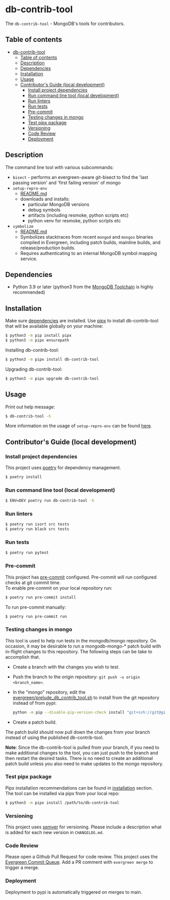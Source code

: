 # db-contrib-tool

The `db-contrib-tool` - MongoDB's tools for contributors.

## Table of contents

- [db-contrib-tool](#db-contrib-tool)
  - [Table of contents](#table-of-contents)
  - [Description](#description)
  - [Dependencies](#dependencies)
  - [Installation](#installation)
  - [Usage](#usage)
  - [Contributor's Guide (local development)](#contributors-guide-local-development)
    - [Install project dependencies](#install-project-dependencies)
    - [Run command line tool (local development)](#run-command-line-tool-local-development)
    - [Run linters](#run-linters)
    - [Run tests](#run-tests)
    - [Pre-commit](#pre-commit)
    - [Testing changes in mongo](#testing-changes-in-mongo)
    - [Test pipx package](#test-pipx-package)
    - [Versioning](#versioning)
    - [Code Review](#code-review)
    - [Deployment](#deployment)

## Description

The command line tool with various subcommands:
- `bisect` - performs an evergreen-aware git-bisect to find the 'last passing version' and 'first failing version' of mongo
- `setup-repro-env`
  - [README.md](https://github.com/10gen/db-contrib-tool/blob/main/src/db_contrib_tool/setup_repro_env/README.md)
  - downloads and installs:
    - particular MongoDB versions
    - debug symbols
    - artifacts (including resmoke, python scripts etc)
    - python venv for resmoke, python scripts etc
- `symbolize`
  - [README.md](https://github.com/10gen/db-contrib-tool/blob/main/src/db_contrib_tool/symbolizer/README.md)
  - Symbolizes stacktraces from recent `mongod` and `mongos` binaries compiled in Evergreen, including patch builds, mainline builds, and release/production builds.
  - Requires authenticating to an internal MongoDB symbol mapping service.

## Dependencies

- Python 3.9 or later (python3 from the [MongoDB Toolchain](https://github.com/10gen/toolchain-builder/blob/master/INSTALL.md) is highly recommended)

## Installation

Make sure [dependencies](#dependencies) are installed.
Use [pipx](https://pypa.github.io/pipx/) to install db-contrib-tool that will be available globally on your machine:
```bash
$ python3 -m pip install pipx
$ python3 -m pipx ensurepath
```

Installing db-contrib-tool:
```bash
$ python3 -m pipx install db-contrib-tool
```

Upgrading db-contrib-tool:
```bash
$ python3 -m pipx upgrade db-contrib-tool
```

## Usage

Print out help message:
```bash
$ db-contrib-tool -h
```
More information on the usage of `setup-repro-env` can be found [here](https://github.com/10gen/db-contrib-tool/blob/main/src/db_contrib_tool/setup_repro_env/README.md).

## Contributor's Guide (local development)

### Install project dependencies

This project uses [poetry](https://python-poetry.org/) for dependency management.
```bash
$ poetry install
```

### Run command line tool (local development)

```bash
$ ENV=DEV poetry run db-contrib-tool -h
```

### Run linters

```bash
$ poetry run isort src tests
$ poetry run black src tests
```

### Run tests

```bash
$ poetry run pytest
```

### Pre-commit

This project has [pre-commit](https://pre-commit.com/) configured. Pre-commit will run
configured checks at git commit time.<br>
To enable pre-commit on your local repository run:
```bash
$ poetry run pre-commit install
```

To run pre-commit manually:
```bash
$ poetry run pre-commit run
```

### Testing changes in mongo

This tool is used to help run tests in the mongodb/mongo repository. On occasion, it may be
desirable to run a mongodb-mongo-* patch build with in-flight changes to this repository. The
following steps can be take to accomplish that.

- Create a branch with the changes you wish to test.
- Push the branch to the origin repository: `git push -u origin <branch_name>`.
- In the "mongo" repository, edit the [evergreen/prelude_db_contrib_tool.sh](https://github.com/10gen/mongo/blob/750f2cabe28900e86950695b7711c860a4165c94/evergreen/prelude_db_contrib_tool.sh#L16)
  to install from the git repository instead of from pypi:

  ```bash
  python -m pip --disable-pip-version-check install "git+ssh://git@github.com/10gen/db-contrib-tool.git@<branch_name>" || exit 1
  ```

- Create a patch build.

The patch build should now pull down the changes from your branch instead of using the published
db-contrib-tool.

**Note**: Since the db-contrib-tool is pulled from your branch, if you need to make additional
changes to the tool, you can just push to the branch and then restart the desired tasks. There is
no need to create an additional patch build unless you also need to make updates to the mongo
repository.

### Test pipx package

Pipx installation recommendations can be found in [installation](#installation) section.<br>
The tool can be installed via pipx from your local repo:
```bash
$ python3 -m pipx install /path/to/db-contrib-tool
```

### Versioning

This project uses [semver](https://semver.org/) for versioning.
Please include a description what is added for each new version in `CHANGELOG.md`.

### Code Review

Please open a Github Pull Request for code review.
This project uses the [Evergreen Commit Queue](https://github.com/evergreen-ci/evergreen/wiki/Commit-Queue#pr).
Add a PR comment with `evergreen merge` to trigger a merge.

### Deployment

Deployment to pypi is automatically triggered on merges to main.
